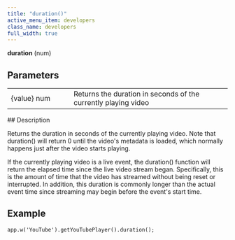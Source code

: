 ```yaml
---
title: "duration()"
active_menu_item: developers
class_name: developers
full_width: true
---
```



**duration** (num)

## Parameters

<table>
<tr>
<td width="169">
{value} num

</td>
<td width="17">
</td>
<td width="694">
Returns the duration in seconds of the currently playing video

</td>
</tr>
</table>
## Description

Returns the duration in seconds of the currently playing video. Note that duration() will return 0 until the video's metadata is loaded, which normally happens just after the video starts playing.

If the currently playing video is a live event, the duration() function will return the elapsed time since the live video stream began. Specifically, this is the amount of time that the video has streamed without being reset or interrupted. In addition, this duration is commonly longer than the actual event time since streaming may begin before the event's start time.

## **Example**

     
    app.w('YouTube').getYouTubePlayer().duration();
     
   


